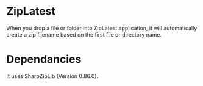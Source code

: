 # ZipLatest
When you drop a file or folder into ZipLatest application, it will automatically create a zip filename based on the first file or directory name. 

# Dependancies
It uses SharpZipLib (Version 0.86.0). 
